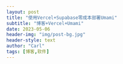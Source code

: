```yaml
---
layout: post
title: "使用Vercel+Supabase零成本部署Umami"
subtitle: "博客+Vercel+Umami"
date: 2023-05-06
header-img: "img/post-bg.jpg"
header-style: text
author: "Carl"
tags: [博客,软件]
---
```



